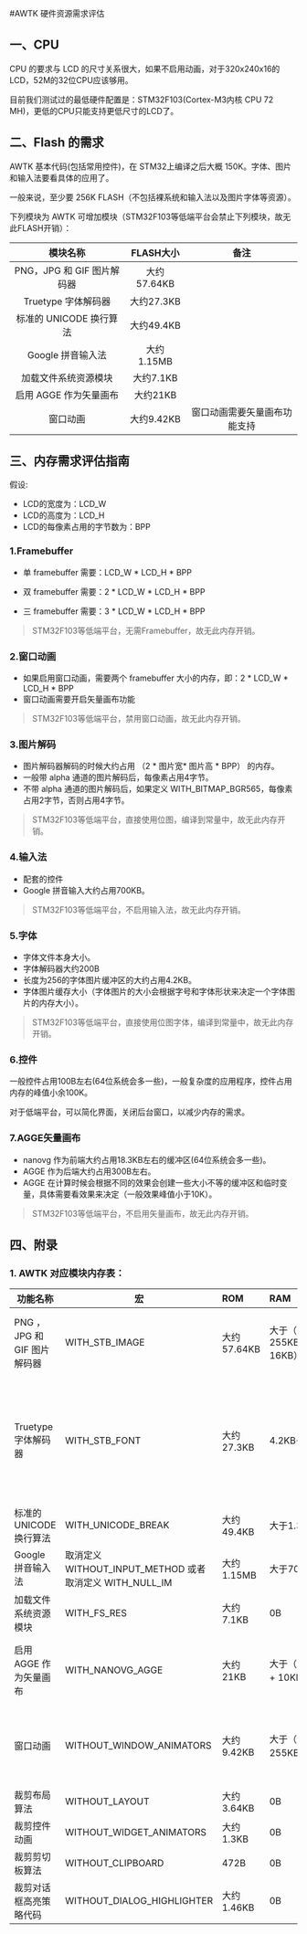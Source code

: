 #AWTK 硬件资源需求评估

## 一、CPU

CPU 的要求与 LCD 的尺寸关系很大，如果不启用动画，对于320x240x16的 LCD，52M的32位CPU应该够用。

目前我们测试过的最低硬件配置是：STM32F103(Cortex-M3内核 CPU 72 MH)，更低的CPU只能支持更低尺寸的LCD了。

## 二、Flash 的需求

AWTK 基本代码(包括常用控件)，在 STM32上编译之后大概 150K。字体、图片和输入法要看具体的应用了。

一般来说，至少要 256K FLASH（不包括裸系统和输入法以及图片字体等资源）。

下列模块为 AWTK 可增加模块（STM32F103等低端平台会禁止下列模块，故无此FLASH开销）：

|          模块名称          |  FLASH大小  |             备注             |
| :------------------------: | :---------: | :--------------------------: |
| PNG，JPG 和 GIF 图片解码器 | 大约57.64KB |                              |
|    Truetype 字体解码器     | 大约27.3KB  |                              |
|  标准的 UNICODE 换行算法   | 大约49.4KB  |                              |
|     Google 拼音输入法      | 大约1.15MB  |                              |
|    加载文件系统资源模块    |  大约7.1KB  |                              |
|   启用 AGGE 作为矢量画布   |  大约21KB   |                              |
|          窗口动画          | 大约9.42KB  | 窗口动画需要矢量画布功能支持 |

## 三、内存需求评估指南

假设:

* LCD的宽度为：LCD\_W
* LCD的高度为：LCD\_H
* LCD的每像素占用的字节数为：BPP

### 1.Framebuffer

* 单 framebuffer 需要：LCD\_W * LCD\_H * BPP

* 双 framebuffer 需要：2 * LCD\_W * LCD\_H * BPP

* 三 framebuffer 需要：3 * LCD\_W * LCD\_H * BPP

> STM32F103等低端平台，无需Framebuffer，故无此内存开销。
> 
### 2.窗口动画

- 如果启用窗口动画，需要两个 framebuffer 大小的内存，即：2 * LCD\_W * LCD\_H * BPP
- 窗口动画需要开启矢量画布功能

> STM32F103等低端平台，禁用窗口动画，故无此内存开销。

### 3.图片解码

* 图片解码器解码的时候大约占用 （2 * 图片宽* 图片高 * BPP） 的内存。
* 一般带 alpha 通道的图片解码后，每像素占用4字节。
* 不带 alpha 通道的图片解码后，如果定义 WITH\_BITMAP\_BGR565，每像素占用2字节，否则占用4字节。

> STM32F103等低端平台，直接使用位图，编译到常量中，故无此内存开销。

### 4.输入法

- 配套的控件
- Google 拼音输入大约占用700KB。

> STM32F103等低端平台，不启用输入法，故无此内存开销。

### 5.字体

* 字体文件本身大小。
* 字体解码器大约200B
* 长度为256的字体图片缓冲区的大约占用4.2KB。
* 字体图片缓存大小（字体图片的大小会根据字号和字体形状来决定一个字体图片的内存大小）。

> STM32F103等低端平台，直接使用位图字体，编译到常量中，故无此内存开销。

### 6.控件

一般控件占用100B左右(64位系统会多一些)，一般复杂度的应用程序，控件占用内存的峰值小余100K。

对于低端平台，可以简化界面，关闭后台窗口，以减少内存的需求。

### 7.AGGE矢量画布

- nanovg 作为前端大约占用18.3KB左右的缓冲区(64位系统会多一些)。
- AGGE 作为后端大约占用300B左右。
- AGGE 在计算时候会根据不同的效果会创建一些大小不等的缓冲区和临时变量，具体需要看效果来决定（一般效果峰值小于10K）。

> STM32F103等低端平台，不启用矢量画布，故无此内存开销。

## 四、附录

### 1. AWTK 对应模块内存表：

| 功能名称                    | 宏                                                       | ROM         | RAM                      | 说明                                                         |
| --------------------------- | -------------------------------------------------------- | :---------- | :----------------------- | :----------------------------------------------------------- |
| PNG ，JPG 和 GIF 图片解码器 | WITH_STB_IMAGE                                           | 大约57.64KB | 大于（2 * 255KB + 16KB） | 一张16位色分辨率为480 * 272的图片内存为255KB                 |
| Truetype 字体解码器         | WITH_STB_FONT                                            | 大约27.3KB  | 4.2KB+18.5KB             | 100个方正水云的18号字的内存大约为18.5KB，长度为256的字体图片缓冲区的大约占用4.2KB |
| 标准的 UNICODE 换行算法     | WITH_UNICODE_BREAK                                       | 大约49.4KB  | 大于1.39KB               |                                                              |
| Google 拼音输入法           | 取消定义  WITHOUT_INPUT_METHOD 或者取消定义 WITH_NULL_IM | 大约1.15MB  | 大于700KB                |                                                              |
| 加载文件系统资源模块        | WITH_FS_RES                                              | 大约7.1KB   | 0B                       |                                                              |
| 启用 AGGE 作为矢量画布      | WITH_NANOVG_AGGE                                         | 大约21KB    | 大于（18.4KB + 10KB）    | AGGE 计算时候开辟内存保守估计峰值为10KB                      |
| 窗口动画                    | WITHOUT_WINDOW_ANIMATORS                                 | 大约9.42KB  | 大于（2 * 255KB）        | 一块16位色分辨率为480 * 272的 framebuffer 为255KB            |
| 裁剪布局算法                | WITHOUT_LAYOUT                                           | 大约3.64KB  | 0B                       |                                                              |
| 裁剪控件动画                | WITHOUT_WIDGET_ANIMATORS                                 | 大约1.3KB   | 0B                       |                                                              |
| 裁剪剪切板算法              | WITHOUT_CLIPBOARD                                        | 472B        | 0B                       |                                                              |
| 裁剪对话框高亮策略代码      | WITHOUT_DIALOG_HIGHLIGHTER                               | 大约1.46KB  | 0B                       |                                                              |






